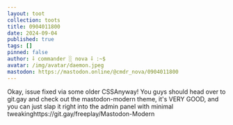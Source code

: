 ```yaml
---
layout: toot
collection: toots
title: 0904011800
date: 2024-09-04
published: true
tags: []
pinned: false
author: ⸸ commander ░ nova ⸸ :~$
avatar: /img/avatar/daemon.jpeg
mastodon: https://mastodon.online/@cmdr_nova/0904011800
---
```


Okay, issue fixed via some older CSSAnyway! You guys should head over to git.gay and check out the mastodon-modern theme, it's VERY GOOD, and you can just slap it right into the admin panel with minimal tweakinghttps://git.gay/freeplay/Mastodon-Modern
